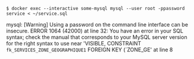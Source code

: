 

```
$ docker exec --interactive some-mysql mysql --user root -ppassword service < ~/service.sql
```
mysql: [Warning] Using a password on the command line interface can be insecure.
ERROR 1064 (42000) at line 32: You have an error in your SQL syntax; check the manual that corresponds to your MySQL server version for the right syntax to use near 'VISIBLE,
  CONSTRAINT `fk_SERVICES_ZONE_GEOGRAPHIQUE1`
    FOREIGN KEY (`ZONE_GE' at line 8
